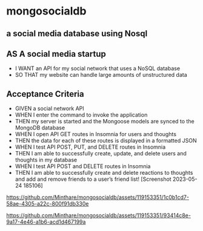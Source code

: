 # mongosocialdb
## a social media database using Nosql
## AS A social media startup
* I WANT an API for my social network that uses a NoSQL database
* SO THAT my website can handle large amounts of unstructured data
## Acceptance Criteria
* GIVEN a social network API
* WHEN I enter the command to invoke the application
* THEN my server is started and the Mongoose models are synced to the MongoDB database
* WHEN I open API GET routes in Insomnia for users and thoughts
* THEN the data for each of these routes is displayed in a formatted JSON
* WHEN I test API POST, PUT, and DELETE routes in Insomnia
* THEN I am able to successfully create, update, and delete users and thoughts in my database
* WHEN I test API POST and DELETE routes in Insomnia
* THEN I am able to successfully create and delete reactions to thoughts and add and remove friends to a user’s friend list!
 [Screenshot 2023-05-24 185106]




https://github.com/Minthare/mongosocialdb/assets/119153351/1c0b1cd7-58ae-4305-a22c-800f91db330e



https://github.com/Minthare/mongosocialdb/assets/119153351/93414c8e-9a17-4e46-a1b6-acd1d467199a



